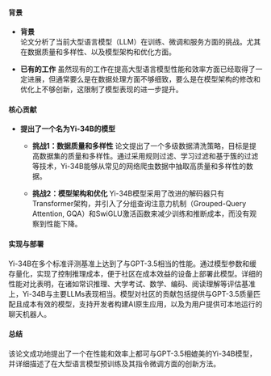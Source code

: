 #### 背景
- **背景**       
    论文分析了当前大型语言模型（LLM）在训练、微调和服务方面的挑战。尤其在数据质量和多样性、以及模型架构和优化方面。

- **已有的工作**
    虽然现有的工作在提高大型语言模型性能和效率方面已经取得了一定进展，但通常要么是在数据处理方面不够细致，要么是在模型架构的修改和优化上不够创新，这限制了模型表现的进一步提升。

#### 核心贡献
- **提出了一个名为Yi-34B的模型**
    - **挑战1：数据质量和多样性**
        论文提出了一个多级数据清洗策略，目标是提高数据集的质量和多样性。通过采用规则过滤、学习过滤和基于簇的过滤等技术，Yi-34B能够从常见的网络爬虫数据中抽取高质量和多样性的数据。

    - **挑战2：模型架构和优化**
        Yi-34B模型采用了改进的解码器只有Transformer架构，并引入了分组查询注意力机制（Grouped-Query Attention, GQA）和SwiGLU激活函数来减少训练和推断成本，而没有观察到性能下降。

#### 实现与部署
Yi-34B在多个标准评测基准上达到了与GPT-3.5相当的性能。通过模型参数和缓存量化，实现了控制推理成本，便于社区在成本效益的设备上部署此模型。详细的性能对比表明，在诸如常识推理、大学考试、数学、编码、阅读理解等评估基准上，Yi-34B与主要LLMs表现相当。模型对社区的贡献包括提供与GPT-3.5质量匹配且成本有效的模型，支持开发者构建AI原生应用，以及为用户提供可本地运行的聊天机器人。

#### 总结
该论文成功地提出了一个在性能和效率上都可与GPT-3.5相媲美的Yi-34B模型，并详细描述了在大型语言模型预训练及其指令微调方面的创新方法。
